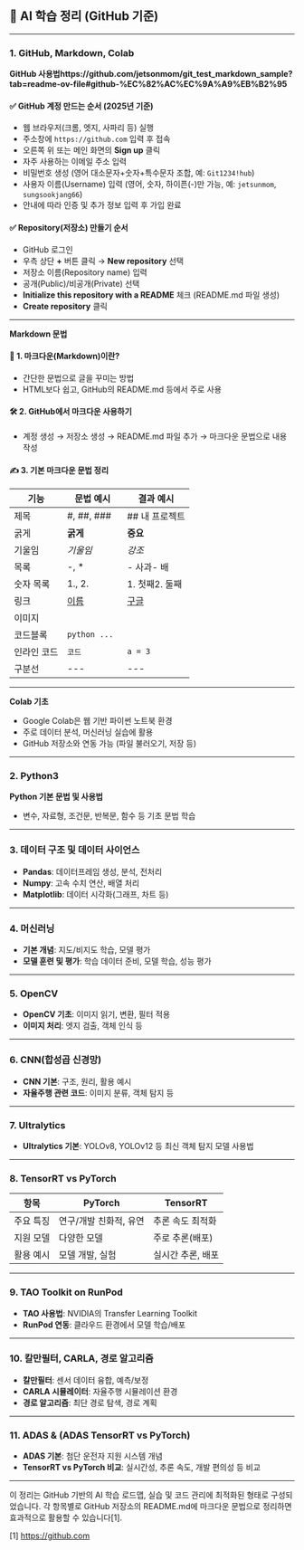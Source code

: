 ## 📘 AI 학습 정리 (GitHub 기준)

---

### 1. GitHub, Markdown, Colab

**GitHub 사용법https://github.com/jetsonmom/git_test_markdown_sample?tab=readme-ov-file#github-%EC%82%AC%EC%9A%A9%EB%B2%95**

#### ✅ GitHub 계정 만드는 순서 (2025년 기준)
- 웹 브라우저(크롬, 엣지, 사파리 등) 실행
- 주소창에 `https://github.com` 입력 후 접속
- 오른쪽 위 또는 메인 화면의 **Sign up** 클릭
- 자주 사용하는 이메일 주소 입력
- 비밀번호 생성 (영어 대소문자+숫자+특수문자 조합, 예: `Git1234!hub`)
- 사용자 이름(Username) 입력 (영어, 숫자, 하이픈(-)만 가능, 예: `jetsunmom`, `sungsookjang66`)
- 안내에 따라 인증 및 추가 정보 입력 후 가입 완료

#### ✅ Repository(저장소) 만들기 순서
- GitHub 로그인
- 우측 상단 **+** 버튼 클릭 → **New repository** 선택
- 저장소 이름(Repository name) 입력
- 공개(Public)/비공개(Private) 선택
- **Initialize this repository with a README** 체크 (README.md 파일 생성)
- **Create repository** 클릭

---

**Markdown 문법**

#### 🔰 1. 마크다운(Markdown)이란?
- 간단한 문법으로 글을 꾸미는 방법
- HTML보다 쉽고, GitHub의 README.md 등에서 주로 사용

#### 🛠️ 2. GitHub에서 마크다운 사용하기
- 계정 생성 → 저장소 생성 → README.md 파일 추가 → 마크다운 문법으로 내용 작성

#### ✍️ 3. 기본 마크다운 문법 정리

| 기능       | 문법 예시              | 결과 예시         |
|------------|------------------------|-------------------|
| 제목       | #, ##, ###             | ## 내 프로젝트    |
| 굵게       | **굵게**               | **중요**          |
| 기울임     | *기울임*               | *강조*            |
| 목록       | -, *                   | - 사과- 배    |
| 숫자 목록  | 1., 2.                 | 1. 첫째2. 둘째|
| 링크       | [이름](주소)           | [구글](https://google.com)|
| 이미지     |     | |
| 코드블록   | ```python ... ```
| 인라인 코드| `코드`                 | `a = 3`           |
| 구분선     | ---                    | ---               |

---

**Colab 기초**
- Google Colab은 웹 기반 파이썬 노트북 환경
- 주로 데이터 분석, 머신러닝 실습에 활용
- GitHub 저장소와 연동 가능 (파일 불러오기, 저장 등)

---

### 2. Python3

**Python 기본 문법 및 사용법**  
- 변수, 자료형, 조건문, 반복문, 함수 등 기초 문법 학습

---

### 3. 데이터 구조 및 데이터 사이언스

- **Pandas**: 데이터프레임 생성, 분석, 전처리
- **Numpy**: 고속 수치 연산, 배열 처리
- **Matplotlib**: 데이터 시각화(그래프, 차트 등)

---

### 4. 머신러닝

- **기본 개념**: 지도/비지도 학습, 모델 평가
- **모델 훈련 및 평가**: 학습 데이터 준비, 모델 학습, 성능 평가

---

### 5. OpenCV

- **OpenCV 기초**: 이미지 읽기, 변환, 필터 적용
- **이미지 처리**: 엣지 검출, 객체 인식 등

---

### 6. CNN(합성곱 신경망)

- **CNN 기본**: 구조, 원리, 활용 예시
- **자율주행 관련 코드**: 이미지 분류, 객체 탐지 등

---

### 7. Ultralytics

- **Ultralytics 기본**: YOLOv8, YOLOv12 등 최신 객체 탐지 모델 사용법

---

### 8. TensorRT vs PyTorch

| 항목        | PyTorch                | TensorRT           |
|-------------|------------------------|--------------------|
| 주요 특징   | 연구/개발 친화적, 유연 | 추론 속도 최적화   |
| 지원 모델   | 다양한 모델            | 주로 추론(배포)    |
| 활용 예시   | 모델 개발, 실험        | 실시간 추론, 배포  |

---

### 9. TAO Toolkit on RunPod

- **TAO 사용법**: NVIDIA의 Transfer Learning Toolkit
- **RunPod 연동**: 클라우드 환경에서 모델 학습/배포

---

### 10. 칼만필터, CARLA, 경로 알고리즘

- **칼만필터**: 센서 데이터 융합, 예측/보정
- **CARLA 시뮬레이터**: 자율주행 시뮬레이션 환경
- **경로 알고리즘**: 최단 경로 탐색, 경로 계획

---

### 11. ADAS & (ADAS TensorRT vs PyTorch)

- **ADAS 기본**: 첨단 운전자 지원 시스템 개념
- **TensorRT vs PyTorch 비교**: 실시간성, 추론 속도, 개발 편의성 등 비교

---

이 정리는 GitHub 기반의 AI 학습 로드맵, 실습 및 코드 관리에 최적화된 형태로 구성되었습니다. 각 항목별로 GitHub 저장소의 README.md에 마크다운 문법으로 정리하면 효과적으로 활용할 수 있습니다[1].

[1] https://github.com
